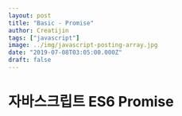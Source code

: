 ```yaml
---
layout: post
title: "Basic - Promise"
author: Creatijin
tags: ["javascript"]
image: ../img/javascript-posting-array.jpg
date: "2019-07-08T03:05:00.000Z"
draft: false
---
```

# 자바스크립트 ES6 Promise


